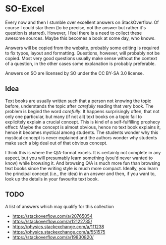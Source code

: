 # SO-Excel

Every now and then I stumble over excellent answers on StackOverflow.
Of course I could star them (to be precise, not the answer but rather it's
question is starred).
However, I feel there is a need to collect these awesome sources.
Maybe this becomes a book at some day, who knows.

Answers will be copied from the website, probably some editing is required to
fix typos, layout and formatting.
Questions, however, will probably not be copied.
Most very good questions usually make sense without the context of a question,
in the other cases some explanation is probably preferable.

Answers on SO are licensed by SO under the CC BY-SA 3.0 license.

## Idea

Text books are usually written such that a person not knowing the topic before, understands the topic after *carefully* reading that very book.
The problem is begind the word *carefully*.
It happens surprisingly often, that not only one particular, but many (if not all) text books on a topic fail to explicitely explain a crucial concept.
This is kind of a self-fulfilling prophecy effect: Maybe the concept is almost obvious, hence no text book explains it, hence it becomes mystical among students.
The students wonder why this mystical concept is never explained and the authors wonder why students make such a big deal out of that obvious concept.

I think this is where the Q/A-format excels.
It is certainly not complete in any aspect, but you will presumably learn something (you'd never wanted to know) while browsing it.
And browsing Q/A is much more fun than browsing text books since the writing style is much more compact.
Ideally, you learn the principal concept (i.e., the idea) in an answer and then, if you want to, look up the details in your favourite text book.


## TODO

A list of answers which may qualify for this collection

- https://stackoverflow.com/a/20765054
- https://stackoverflow.com/a/12122735/
- https://physics.stackexchange.com/a/111238
- https://physics.stackexchange.com/a/551575
- https://stackoverflow.com/a/19830820/
